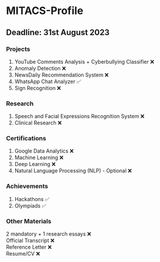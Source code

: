 # MITACS-Profile
## Deadline: 31st August 2023
### Projects
1. YouTube Comments Analysis + Cyberbullying Classifier ❌
2. Anomaly Detection ❌
3. NewsDaily Recommendation System ❌
4. WhatsApp Chat Analyzer ✅
5. Sign Recognition ❌

### Research
1. Speech and Facial Expressions Recognition System ❌
2. Clinical Research ❌

### Certifications
1. Google Data Analytics ❌
2. Machine Learning ❌
3. Deep Learning ❌
4. Natural Language Processing (NLP) - Optional ❌

### Achievements
1. Hackathons ✅
2. Olympiads ✅

### Other Materials 
2 mandatory + 1 research essays ❌️  
Official Transcript ❌️  
Reference Letter ❌️  
Resume/CV ❌️  

